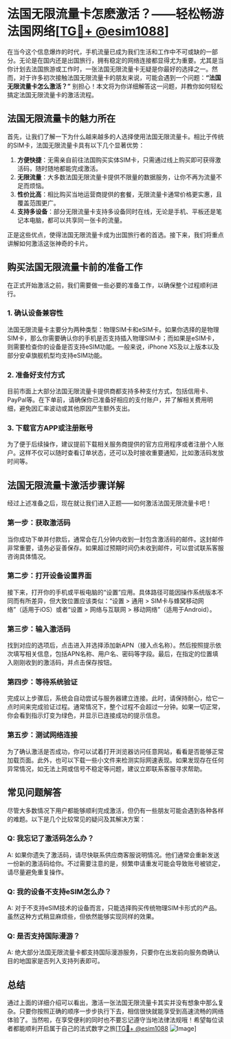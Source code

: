 # 法国无限流量卡怎麽激活？——轻松畅游法国网络[[TG💪+ @esim1088](https://t.me/s/esim1088)]

在当今这个信息爆炸的时代，手机流量已成为我们生活和工作中不可或缺的一部分。无论是在国内还是出国旅行，拥有稳定的网络连接都显得尤为重要。尤其是当你计划去法国旅游或工作时，一张法国无限流量卡无疑是你最好的选择之一。然而，对于许多初次接触法国无限流量卡的朋友来说，可能会遇到一个问题：**“法国无限流量卡怎么激活？”** 别担心！本文将为你详细解答这一问题，并教你如何轻松搞定法国无限流量卡的激活流程。

## 法国无限流量卡的魅力所在

首先，让我们了解一下为什么越来越多的人选择使用法国无限流量卡。相比于传统的SIM卡，法国无限流量卡具有以下几个显著优势：

1. **方便快捷**：无需亲自前往法国购买实体SIM卡，只需通过线上购买即可获得激活码，随时随地都能完成激活。
2. **无限流量**：大多数法国无限流量卡提供不限量的数据服务，让你不再为流量不足而烦恼。
3. **性价比高**：相比购买当地运营商提供的套餐，无限流量卡通常价格更实惠，且覆盖范围更广。
4. **支持多设备**：部分无限流量卡支持多设备同时在线，无论是手机、平板还是笔记本电脑，都可以共享同一张卡的流量。

正是这些优点，使得法国无限流量卡成为出国旅行者的首选。接下来，我们将重点讲解如何激活这张神奇的卡片。

## 购买法国无限流量卡前的准备工作

在正式开始激活之前，我们需要做一些必要的准备工作，以确保整个过程顺利进行。

### 1. 确认设备兼容性

法国无限流量卡主要分为两种类型：物理SIM卡和eSIM卡。如果你选择的是物理SIM卡，那么你需要确认你的手机是否支持插入物理SIM卡；而如果是eSIM卡，则需要检查你的设备是否支持eSIM功能。一般来说，iPhone XS及以上版本以及部分安卓旗舰机型均支持eSIM功能。

### 2. 准备好支付方式

目前市面上大部分法国无限流量卡提供商都支持多种支付方式，包括信用卡、PayPal等。在下单前，请确保你已准备好相应的支付账户，并了解相关费用明细，避免因汇率波动或其他原因产生额外支出。

### 3. 下载官方APP或注册账号

为了便于后续操作，建议提前下载相关服务商提供的官方应用程序或者注册个人账户。这样不仅可以随时查看订单状态，还可以及时接收重要通知，比如激活码发放时间等。

## 法国无限流量卡激活步骤详解

经过上述准备之后，现在就让我们进入正题——如何激活法国无限流量卡吧！

### 第一步：获取激活码

当你成功下单并付款后，通常会在几分钟内收到一封包含激活码的邮件。这封邮件非常重要，请务必妥善保存。如果超过预期时间仍未收到邮件，可以尝试联系客服咨询具体情况。

### 第二步：打开设备设置界面

接下来，打开你的手机或平板电脑的“设置”应用。具体路径可能因操作系统版本不同而有所差异，但大致位置应该类似：“设置 > 通用 > SIM卡与蜂窝移动网络”（适用于iOS）或者“设置 > 网络与互联网 > 移动网络”（适用于Android）。

### 第三步：输入激活码

找到对应的选项后，点击进入并选择添加新APN（接入点名称）。然后按照提示依次填写相关信息，包括APN名称、用户名、密码等字段。最后，在指定的位置填入刚刚收到的激活码，并点击保存按钮。

### 第四步：等待系统验证

完成以上步骤后，系统会自动尝试与服务器建立连接。此时，请保持耐心，给它一点时间来完成验证过程。通常情况下，整个过程不会超过一分钟。如果一切正常，你会看到指示灯变为绿色，并显示已连接成功的提示信息。

### 第五步：测试网络连接

为了确认激活是否成功，你可以试着打开浏览器访问任意网站，看看是否能够正常加载页面。此外，也可以下载一些小文件来检测实际网速表现。如果发现存在任何异常情况，如无法上网或信号不稳定等问题，建议立即联系客服寻求帮助。

## 常见问题解答

尽管大多数情况下用户都能够顺利完成激活，但仍有一些朋友可能会遇到各种各样的难题。以下是几个比较常见的疑问及其解决方案：

### Q: 我忘记了激活码怎么办？

A: 如果你遗失了激活码，请尽快联系供应商客服说明情况。他们通常会重新发送一份新的激活码给你。不过需要注意的是，频繁申请重发可能会导致账号被锁定，请尽量避免重复操作。

### Q: 我的设备不支持eSIM怎么办？

A: 对于不支持eSIM技术的设备而言，只能选择购买传统物理SIM卡形式的产品。虽然这种方式稍显麻烦些，但依然能够实现同样的效果。

### Q: 是否支持国际漫游？

A: 绝大部分法国无限流量卡都支持国际漫游服务，只要你在出发前向服务商确认目的地国家是否列入支持列表即可。

## 总结

通过上面的详细介绍可以看出，激活一张法国无限流量卡其实并没有想象中那么复杂。只要你按照正确的顺序一步步执行下去，相信很快就能享受到高速流畅的网络体验了。当然啦，在享受便利的同时也不要忘记遵守当地法律法规哦！希望每位读者都能顺利开启属于自己的法式数字之旅[[TG💪+ @esim1088](https://t.me/s/esim1088) ![Image](https://i.postimg.cc/4NQfJmqS/Snipaste-2025-05-13-00-14-12.png)]